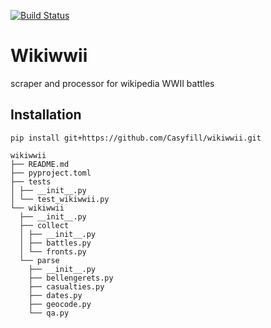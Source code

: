 [![Build Status](https://dev.azure.com/casyfill/casyfill/_apis/build/status/Casyfill.wikiwwii?branchName=master)](https://dev.azure.com/casyfill/casyfill/_build/latest?definitionId=1&branchName=master)

# Wikiwwii
scraper and processor for wikipedia WWII battles

## Installation
`pip install git+https://github.com/Casyfill/wikiwwii.git`


```
wikiwwii
├── README.md
├── pyproject.toml
├── tests
│ ├── __init__.py
│ └── test_wikiwwii.py
└── wikiwwii
  ├── __init__.py
  ├── collect
  │ ├── __init__.py
  │ ├── battles.py
  │ └── fronts.py
  └── parse
    ├── __init__.py
    ├── bellengerets.py
    ├── casualties.py
    ├── dates.py
    ├── geocode.py
    └── qa.py
```